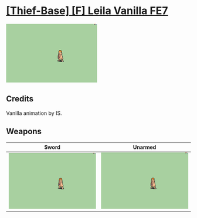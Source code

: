 # [\[Thief-Base\] \[F\] Leila Vanilla FE7](../%5BThief-Base%5D%20%5BF%5D%20Leila%20Vanilla%20FE7)

<img src="./1.%20Sword/Sword_000.png" alt="[Thief-Base] [F] Leila Vanilla FE7 standing" />

## Credits

Vanilla animation by IS.

## Weapons


|Sword |Unarmed |
|  :---: | :---: |
| <img alt="Sword animation" src="./1.%20Sword/Sword.gif" /> | <img alt="Unarmed animation" src="./8.%20Unarmed/Unarmed.gif" /> |
